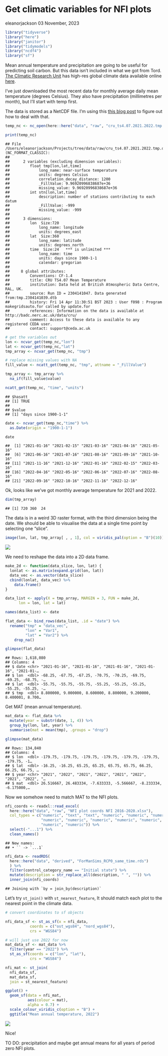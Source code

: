 Get climatic variables for NFI plots
================
eleanorjackson
03 November, 2023

``` r
library("tidyverse")
library("here")
library("janitor")
library("tidymodels")
library("ncdf4")
library("sf")
```

Mean annual temperature and precipitation are going to be useful for
predicting soil carbon. But this data isn’t included in what we got from
Tord. [The Climatic Research
Unit](https://www.uea.ac.uk/groups-and-centres/climatic-research-unit)
has high-res global climate data available online
[here](https://crudata.uea.ac.uk/cru/data/hrg/).

I’ve just downloaded the most recent data for monthly average daily mean
temperature (degrees Celsius). They also have precipitation (millimetres
per month), but I’ll start with temp first.

The data is stored as a NetCDF file. I’m using this [this blog
post](https://pjbartlein.github.io/REarthSysSci/netCDF.html) to figure
out how to deal with that.

``` r
temp_nc <- nc_open(here::here("data", "raw", "cru_ts4.07.2021.2022.tmp.dat.nc"))

print(temp_nc)
```

    ## File /Users/eleanorjackson/Projects/tree/data/raw/cru_ts4.07.2021.2022.tmp.dat.nc (NC_FORMAT_CLASSIC):
    ## 
    ##      2 variables (excluding dimension variables):
    ##         float tmp[lon,lat,time]   
    ##             long_name: near-surface temperature
    ##             units: degrees Celsius
    ##             correlation_decay_distance: 1200
    ##             _FillValue: 9.96920996838687e+36
    ##             missing_value: 9.96920996838687e+36
    ##         int stn[lon,lat,time]   
    ##             description: number of stations contributing to each datum
    ##             _FillValue: -999
    ##             missing_value: -999
    ## 
    ##      3 dimensions:
    ##         lon  Size:720 
    ##             long_name: longitude
    ##             units: degrees_east
    ##         lat  Size:360 
    ##             long_name: latitude
    ##             units: degrees_north
    ##         time  Size:24   *** is unlimited *** 
    ##             long_name: time
    ##             units: days since 1900-1-1
    ##             calendar: gregorian
    ## 
    ##     8 global attributes:
    ##         Conventions: CF-1.4
    ##         title: CRU TS4.07 Mean Temperature
    ##         institution: Data held at British Atmospheric Data Centre, RAL, UK.
    ##         source: Run ID = 2304141047. Data generated from:tmp.2304141039.dtb
    ##         history: Fri 14 Apr 11:30:51 BST 2023 : User f098 : Program makegridsauto.for called by update.for
    ##         references: Information on the data is available at http://badc.nerc.ac.uk/data/cru/
    ##         comment: Access to these data is available to any registered CEDA user.
    ##         contact: support@ceda.ac.uk

``` r
# get the variables out
lon <- ncvar_get(temp_nc,"lon")
lat <- ncvar_get(temp_nc,"lat")
tmp_array <- ncvar_get(temp_nc, "tmp")

# replace missing values with NA
fill_value <- ncatt_get(temp_nc, "tmp", attname = "_FillValue")

tmp_array <- tmp_array %>% 
  na_if(fill_value$value) 
```

``` r
ncatt_get(temp_nc, "time", "units")
```

    ## $hasatt
    ## [1] TRUE
    ## 
    ## $value
    ## [1] "days since 1900-1-1"

``` r
date <- ncvar_get(temp_nc,"time") %>% 
  as.Date(origin = "1900-1-1")

date
```

    ##  [1] "2021-01-16" "2021-02-15" "2021-03-16" "2021-04-16" "2021-05-16"
    ##  [6] "2021-06-16" "2021-07-16" "2021-08-16" "2021-09-16" "2021-10-16"
    ## [11] "2021-11-16" "2021-12-16" "2022-01-16" "2022-02-15" "2022-03-16"
    ## [16] "2022-04-16" "2022-05-16" "2022-06-16" "2022-07-16" "2022-08-16"
    ## [21] "2022-09-16" "2022-10-16" "2022-11-16" "2022-12-16"

Ok, looks like we’ve got monthly average temperature for 2021 and 2022.

``` r
dim(tmp_array)
```

    ## [1] 720 360  24

The data is in a weird 3D raster format, with the third dimension being
the date. We should be able to visualise the data at a single time point
by selecting one “slice”.

``` r
image(lon, lat, tmp_array[ , , 1], col = viridis_pal(option = "B")(10))
```

![](figures/2023-11-02_get-climate-vars/unnamed-chunk-4-1.png)<!-- -->

We need to reshape the data into a 2D data frame.

``` r
make_2d <- function(data_slice, lon, lat) {
  lonlat <- as.matrix(expand.grid(lon, lat))
  data_vec <- as.vector(data_slice)
  cbind(lonlat, data_vec) %>% 
    data.frame() 
}

data_list <- apply(X = tmp_array, MARGIN = 3, FUN = make_2d, 
      lon = lon, lat = lat)

names(data_list) <- date

flat_data <- bind_rows(data_list, .id = "date") %>% 
  rename("tmp" = "data_vec",
         "lon" = "Var1",
         "lat" = "Var2") %>% 
    drop_na()

glimpse(flat_data)
```

    ## Rows: 1,618,080
    ## Columns: 4
    ## $ date <chr> "2021-01-16", "2021-01-16", "2021-01-16", "2021-01-16", "2021-01-…
    ## $ lon  <dbl> -68.25, -67.75, -67.25, -70.75, -70.25, -69.75, -69.25, -68.75, -…
    ## $ lat  <dbl> -55.75, -55.75, -55.75, -55.25, -55.25, -55.25, -55.25, -55.25, -…
    ## $ tmp  <dbl> 8.800000, 9.000000, 8.600000, 8.800000, 9.200000, 8.400001, 8.700…

Get MAT (mean annual temperature).

``` r
mat_data <- flat_data %>% 
  mutate(year = substr(date, 1, 4)) %>% 
  group_by(lon, lat, year) %>% 
  summarise(mat = mean(tmp), .groups = "drop")

glimpse(mat_data)
```

    ## Rows: 134,840
    ## Columns: 4
    ## $ lon  <dbl> -179.75, -179.75, -179.75, -179.75, -179.75, -179.75, -179.75, -1…
    ## $ lat  <dbl> -16.25, -16.25, 65.25, 65.25, 65.75, 65.75, 66.25, 66.25, 66.75, …
    ## $ year <chr> "2021", "2022", "2021", "2022", "2021", "2022", "2021", "2022", "…
    ## $ mat  <dbl> 26.516667, 26.483334, -7.633333, -5.566667, -8.233334, -6.175000,…

Now we somehow need to match MAT to the NFI plots.

``` r
nfi_coords <- readxl::read_excel(
  here::here("data", "raw", "NFI plot coords NFI 2016-2020.xlsx"), 
  col_types = c("numeric", "text", "text", "numeric", "numeric", "numeric", 
                "numeric", "numeric", "numeric", "numeric", "numeric", 
                "numeric", "numeric")) %>% 
  select(-"...1") %>% 
  clean_names()
```

    ## New names:
    ## • `` -> `...1`

``` r
nfi_data <- readRDS(
  here::here("data", "derived", "ForManSims_RCP0_same_time.rds")
  ) %>% 
  filter(control_category_name == "Initial state") %>%
  mutate(description = str_replace_all(description, " ", "")) %>% 
  inner_join(nfi_coords)
```

    ## Joining with `by = join_by(description)`

Let’s try `st_join()` with `st_nearest_feature`, It should match each
plot to the nearest point in the climate data.

``` r
# convert coordinates to sf objects

nfi_data_sf <- st_as_sf(x = nfi_data,                         
           coords = c("ost_wgs84", "nord_wgs84"),
           crs = "WGS84")

# will just use 2022 for now
mat_data_sf <- mat_data %>% 
  filter(year == "2022") %>% 
  st_as_sf(coords = c("lon", "lat"),
           crs = "WGS84")

nfi_mat <- st_join(
  nfi_data_sf,
  mat_data_sf,
  join = st_nearest_feature)
```

``` r
ggplot() + 
  geom_sf(data = nfi_mat, 
          aes(colour = mat), 
          alpha = 0.7) +
  scale_colour_viridis_c(option = "B") +
  ggtitle("Mean annual temperature, 2022")
```

![](figures/2023-11-02_get-climate-vars/nfi-plots-2022-mat-1.png)<!-- -->

Nice!

TO DO: precipitation and maybe get annual means for all years of period
zero NFI plots.
